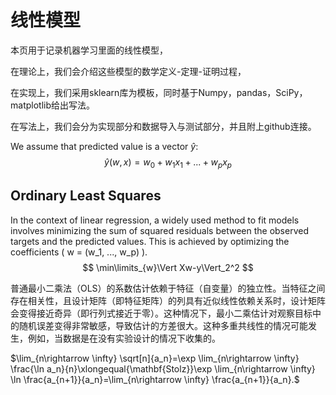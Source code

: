 # 线性模型

本页用于记录机器学习里面的线性模型，

在理论上，我们会介绍这些模型的数学定义-定理-证明过程，

在实现上，我们采用sklearn库为模板，同时基于Numpy，pandas，SciPy，matplotlib给出写法。

在写法上，我们会分为实现部分和数据导入与测试部分，并且附上github连接。

We assume that predicted value is a vector $\hat{y}$:
$$
\hat{y}(w, x)=w_0+w_1x_1+...+w_px_p
$$

## Ordinary Least Squares

In the context of linear regression, a widely used method to fit models involves minimizing the sum of squared residuals between the observed targets and the predicted values. This is achieved by optimizing the coefficients \( w = (w_1, ..., w_p) \).
$$
\min\limits_{w}\Vert Xw-y\Vert_2^2
$$

普通最小二乘法（OLS）的系数估计依赖于特征（自变量）的独立性。当特征之间存在相关性，且设计矩阵（即特征矩阵）的列具有近似线性依赖关系时，设计矩阵会变得接近奇异（即行列式接近于零）。这种情况下，最小二乘估计对观察目标中的随机误差变得非常敏感，导致估计的方差很大。这种多重共线性的情况可能发生，例如，当数据是在没有实验设计的情况下收集的。

$\lim_{n\rightarrow \infty} \sqrt[n]{a_n}=\exp \lim_{n\rightarrow \infty} \frac{\ln a_n}{n}\xlongequal{\mathbf{Stolz}}\exp \lim_{n\rightarrow \infty} \ln \frac{a_{n+1}}{a_n}=\lim_{n\rightarrow \infty} \frac{a_{n+1}}{a_n}.$
